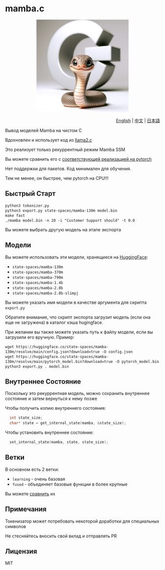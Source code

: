 # mamba.c

<p align="center">
  <img src="assets/mamba-c.png" width="300" height="300" alt="Мамба C">
</p>

<p align="right"><a href="https://github.com/kroggen/mamba.c/blob/learning/README.md">English</a> | <a href="https://github.com/kroggen/mamba.c/blob/learning/README-zh.md">中文</a> | <a href="https://github.com/kroggen/mamba.c/blob/learning/README-ja.md">日本語</a></p>

Вывод моделей Mamba на чистом C

Вдохновлен и использует код из [llama2.c](https://github.com/karpathy/llama2.c)

Это реализует только рекуррентный режим Mamba SSM

Вы можете сравнить его с [соответствующей реализацией на pytorch](https://github.com/kroggen/mamba-cpu/tree/recurrent-only)

Нет поддержки для пакетов. Код минимален для обучения.

Тем не менее, он быстрее, чем pytorch на CPU!!!


## Быстрый Старт

```
python3 tokenizer.py
python3 export.py state-spaces/mamba-130m model.bin
make fast
./mamba model.bin -n 20 -i "Customer Support should" -t 0.0
```
Вы можете выбрать другую модель на этапе экспорта

## Модели

Вы можете использовать эти модели, хранящиеся на [HuggingFace](https://huggingface.co/state-spaces):

* `state-spaces/mamba-130m`
* `state-spaces/mamba-370m`
* `state-spaces/mamba-790m`
* `state-spaces/mamba-1.4b`
* `state-spaces/mamba-2.8b`
* `state-spaces/mamba-2.8b-slimpj`

Вы можете указать имя модели в качестве аргумента для скрипта `export.py`

Обратите внимание, что скрипт экспорта загрузит модель (если она еще не загружена) в каталог кэша hugingface.

При желании вы также можете указать путь к файлу модели, если вы загрузили его вручную. Пример:

```
wget https://huggingface.co/state-spaces/mamba-130m/resolve/main/config.json?download=true -O config.json
wget https://huggingface.co/state-spaces/mamba-130m/resolve/main/pytorch_model.bin?download=true -O pytorch_model.bin
python3 export.py . model.bin
```

## Внутреннее Состояние

Поскольку это рекуррентная модель, можно сохранить внутреннее состояние и затем вернуться к нему позже

Чтобы получить копию внутреннего состояния:

```c
  int state_size;
  char* state = get_internal_state(mamba, &state_size);
```

Чтобы установить внутреннее состояние:

```c
  set_internal_state(mamba, state, state_size);
```


## Ветки

В основном есть 2 ветки:

* `learning` - очень базовая
* `fused` - объединяет базовые функции в более крупные

Вы можете [сравнить](https://github.com/kroggen/mamba.c/compare/learning..fused) их


## Примечания

Токенизатор может потребовать некоторой доработки для специальных символов

Не стесняйтесь вносить свой вклад и отправлять PR



## Лицензия

MIT